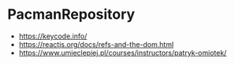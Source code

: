 # PacmanRepository

- https://keycode.info/
- https://reactjs.org/docs/refs-and-the-dom.html
- https://www.umieclepiej.pl/courses/instructors/patryk-omiotek/
